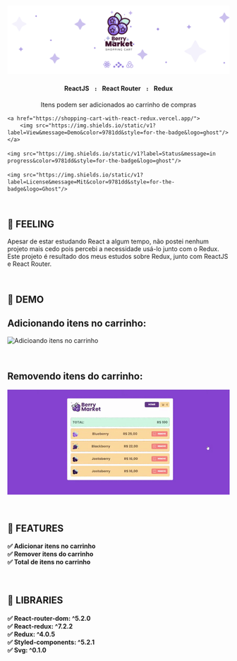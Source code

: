 <p align="center">
    <img src="https://github.com/4lex-passos/Shopping-Cart-with-React-Redux/blob/main/public/images/README-HEADER-TEMPLATE.png" />
</p>

<h4 align="center">
    ReactJSㅤ᎓ㅤReact Routerㅤ᎓ㅤRedux
</h4>

<p align="center">Itens podem ser adicionados ao carrinho de compras</p>

<p align="center">
    
    <a href="https://shopping-cart-with-react-redux.vercel.app/">
        <img src="https://img.shields.io/static/v1?label=View&message=Demo&color=9781dd&style=for-the-badge&logo=ghost"/>
    </a>
    
    <img src="https://img.shields.io/static/v1?label=Status&message=in progress&color=9781dd&style=for-the-badge&logo=ghost"/>
    
    <img src="https://img.shields.io/static/v1?label=License&message=Mit&color=9781dd&style=for-the-badge&logo=Ghost"/>
    
</p>

<br/>

<h2 align="left">
  🍇  FEELING
</h2>

<p>
  Apesar de estar estudando React a algum tempo, não postei nenhum projeto mais cedo pois percebi a necessidade usá-lo junto com o Redux.
  Este projeto é resultado dos meus estudos sobre Redux, junto com ReactJS e React Router.
</p>

<br/>

<h2 align="left">
  🍇  DEMO
</h2>

<h2 align="left">
  Adicionando itens no carrinho:
</h2>

![Adicioando itens no carrinho](https://github.com/4lex-passos/Shopping-Cart-with-React-Redux/blob/main/public/images/AddToCart.gif)

<br/>

<h2 align="left">
  Removendo itens do carrinho:
</h2>

![Removendo itens do carrinho](https://github.com/4lex-passos/Shopping-Cart-with-React-Redux/blob/main/public/images/RemoveItem.gif)

<br/>

<h2 align="left">
  🍇  FEATURES
</h2>

<h4 align="left">
  ✅ Adicionar itens no carrinho </br>
  ✅ Remover itens do carrinho </br>
  ✅ Total de itens no carrinho </br>
</h4>

<br/>

<h2 align="left">
  🍇  LIBRARIES
</h2>
<h4 align="left">
    ✅  React-router-dom: ^5.2.0 </br>
    ✅  React-redux: ^7.2.2 </br>
    ✅  Redux: ^4.0.5 </br>
    ✅  Styled-components: ^5.2.1 </br>
    ✅  Svg: ^0.1.0 </br>
</h4>
